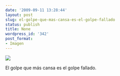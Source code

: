 ```yaml
---
date: '2009-09-11 13:28:44'
layout: post
slug: el-golpe-que-mas-cansa-es-el-golpe-fallado
status: publish
title: None
wordpress_id: '342'
post_format:
- Imagen
---
```


![](http://jjdenis.files.wordpress.com/2012/04/tumblr_kpt17wrlrn1qzqnl8o1_400.jpg)

El golpe que más cansa es el golpe fallado.
